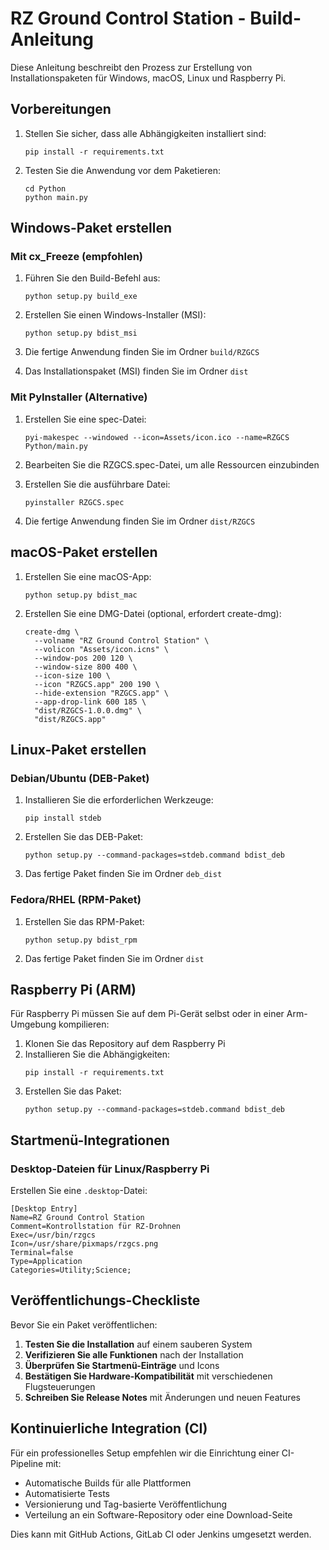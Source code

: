 # RZ Ground Control Station - Build-Anleitung

Diese Anleitung beschreibt den Prozess zur Erstellung von Installationspaketen für Windows, macOS, Linux und Raspberry Pi.

## Vorbereitungen

1. Stellen Sie sicher, dass alle Abhängigkeiten installiert sind:
   ```
   pip install -r requirements.txt
   ```

2. Testen Sie die Anwendung vor dem Paketieren:
   ```
   cd Python
   python main.py
   ```

## Windows-Paket erstellen

### Mit cx_Freeze (empfohlen)

1. Führen Sie den Build-Befehl aus:
   ```
   python setup.py build_exe
   ```

2. Erstellen Sie einen Windows-Installer (MSI):
   ```
   python setup.py bdist_msi
   ```

3. Die fertige Anwendung finden Sie im Ordner `build/RZGCS`
4. Das Installationspaket (MSI) finden Sie im Ordner `dist`

### Mit PyInstaller (Alternative)

1. Erstellen Sie eine spec-Datei:
   ```
   pyi-makespec --windowed --icon=Assets/icon.ico --name=RZGCS Python/main.py
   ```

2. Bearbeiten Sie die RZGCS.spec-Datei, um alle Ressourcen einzubinden
   
3. Erstellen Sie die ausführbare Datei:
   ```
   pyinstaller RZGCS.spec
   ```

4. Die fertige Anwendung finden Sie im Ordner `dist/RZGCS`

## macOS-Paket erstellen

1. Erstellen Sie eine macOS-App:
   ```
   python setup.py bdist_mac
   ```

2. Erstellen Sie eine DMG-Datei (optional, erfordert create-dmg):
   ```
   create-dmg \
     --volname "RZ Ground Control Station" \
     --volicon "Assets/icon.icns" \
     --window-pos 200 120 \
     --window-size 800 400 \
     --icon-size 100 \
     --icon "RZGCS.app" 200 190 \
     --hide-extension "RZGCS.app" \
     --app-drop-link 600 185 \
     "dist/RZGCS-1.0.0.dmg" \
     "dist/RZGCS.app"
   ```

## Linux-Paket erstellen

### Debian/Ubuntu (DEB-Paket)

1. Installieren Sie die erforderlichen Werkzeuge:
   ```
   pip install stdeb
   ```

2. Erstellen Sie das DEB-Paket:
   ```
   python setup.py --command-packages=stdeb.command bdist_deb
   ```

3. Das fertige Paket finden Sie im Ordner `deb_dist`

### Fedora/RHEL (RPM-Paket)

1. Erstellen Sie das RPM-Paket:
   ```
   python setup.py bdist_rpm
   ```

2. Das fertige Paket finden Sie im Ordner `dist`

## Raspberry Pi (ARM)

Für Raspberry Pi müssen Sie auf dem Pi-Gerät selbst oder in einer Arm-Umgebung kompilieren:

1. Klonen Sie das Repository auf dem Raspberry Pi
2. Installieren Sie die Abhängigkeiten:
   ```
   pip install -r requirements.txt
   ```
3. Erstellen Sie das Paket:
   ```
   python setup.py --command-packages=stdeb.command bdist_deb
   ```

## Startmenü-Integrationen

### Desktop-Dateien für Linux/Raspberry Pi

Erstellen Sie eine `.desktop`-Datei:

```
[Desktop Entry]
Name=RZ Ground Control Station
Comment=Kontrollstation für RZ-Drohnen
Exec=/usr/bin/rzgcs
Icon=/usr/share/pixmaps/rzgcs.png
Terminal=false
Type=Application
Categories=Utility;Science;
```

## Veröffentlichungs-Checkliste

Bevor Sie ein Paket veröffentlichen:

1. **Testen Sie die Installation** auf einem sauberen System
2. **Verifizieren Sie alle Funktionen** nach der Installation
3. **Überprüfen Sie Startmenü-Einträge** und Icons
4. **Bestätigen Sie Hardware-Kompatibilität** mit verschiedenen Flugsteuerungen
5. **Schreiben Sie Release Notes** mit Änderungen und neuen Features

## Kontinuierliche Integration (CI)

Für ein professionelles Setup empfehlen wir die Einrichtung einer CI-Pipeline mit:

- Automatische Builds für alle Plattformen
- Automatisierte Tests
- Versionierung und Tag-basierte Veröffentlichung
- Verteilung an ein Software-Repository oder eine Download-Seite

Dies kann mit GitHub Actions, GitLab CI oder Jenkins umgesetzt werden.
